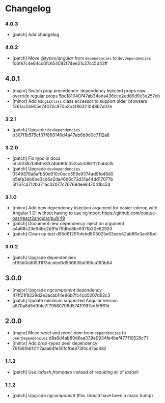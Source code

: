 # Changelog

### 4.0.3

- [patch] Add changelog

### 4.0.2

- [patch] Move *@types/angular* from `dependencies` to `devDependencies` fc6fe7c4e64cc0fc654082f74ee21c27cc5d43ff

## 4.0.1

- [major] Switch prop precedence: dependency injected props now override regular props 5bc181040747ab34ada436cce2ed89d9e3e257eb
- [minor] Add `$$ngIsClass` class accessor to support older browsers f361ac5b905e74070c870a2b4f86321048b7a02e

### 3.2.1

- [patch] Upgrade `devDependencies` b307f1b575cf37f898146d4a47eb6b9d0c7112a8

### 3.2.0

- [patch] Fix typo in docs 5fc50367b860e8374b660c052adc0861f20abb35
- [patch] Upgrade `devDependencies` 0549878a8afb50d910c0ecc359e9374ad9fd48d0 b5afa3bb8be3cd6e2da46b6c72d31a44dd17077b 5f167cd712b371ac32077c76769dee847041bc5d

### 3.1.0

- [minor] Add new dependency injection argument for easier interop with Angular 1 DI without having to use [ngimport](https://github.com/bcherny/ngimport) https://github.com/coatue-oss/react2angular/pull/49
- [patch] Document new dependency injection argument a4a68c23e64bc2d91a7ffdbc8bc637fb30e62920
- [patch] Clean up test d95d61291bfebd805025e63eee42ab86e3ae8fbd

### 3.0.2

- [patch] Upgrade dependencies cf65d0dd0531ff3dcded0d536639a066ca190b64

## 3.0.0

- [major] Upgrade *ngcomponent* dependency 47ff21f9229d2e3acbb14e96b7fc4cd0207d92c3
- [patch] Update minimum supported Angular version a870a8d5d9f4c7f79560708d57419187cd5f661d

## 2.0.0

- [major] Move *react* and *react-dom* from `dependencies` to `peerDependencies` d8a6d4ab80d6ea339e9934fe4bef477f10526c71
- [minor] Add *prop-types* peer dependency 791681b612117aaa64fe50fcfbe873f4c47ac482

### 1.1.3

- [patch] Use *lodash.frompairs* instead of requiring all of *lodash*

### 1.1.2

- [patch] Upgrade *ngcomponent* (this should have been a major bump)
